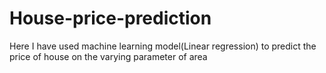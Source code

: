 # House-price-prediction
Here I have used machine learning model(Linear regression) to predict the price of house on the varying parameter of area
